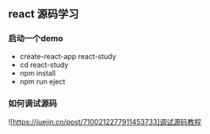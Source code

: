 ## react 源码学习

### 启动一个demo

- create-react-app react-study
- cd react-study
- npm install
- npm run eject

### 如何调试源码
![https://juejin.cn/post/7100212277911453733]调试源码教程